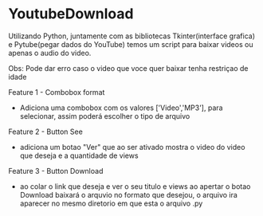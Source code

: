 # YoutubeDownload

Utilizando Python, juntamente com as bibliotecas Tkinter(interface grafica) e Pytube(pegar dados do YouTube)
temos um script para baixar videos ou apenas o audio do video.

Obs: Pode dar erro caso o video que voce quer baixar tenha restriçao de idade 

Feature 1 - Combobox format
- Adiciona uma combobox com os valores
['Video','MP3'], para selecionar, assim poderá 
escolher o tipo de arquivo

Feature 2 - Button See
- adiciona um botao "Ver" que ao ser ativado
mostra o video do video que deseja e a quantidade de views

Feature 3 - Button Download
- ao colar o link que deseja e ver o seu titulo e views
ao apertar o botao Download baixará
o arquvio no formato que desejou, o arquivo
ira aparecer no mesmo diretorio em que esta
o arquivo .py
